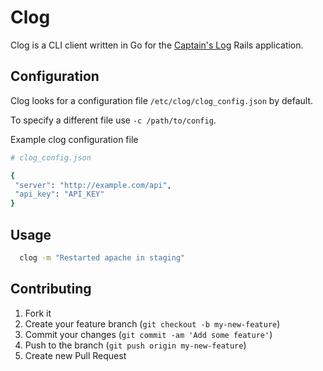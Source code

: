 # Clog

Clog is a CLI client written in Go for the [Captain's Log](https://github.com/pwelch/captains_log) Rails application.

## Configuration

Clog looks for a configuration file `/etc/clog/clog_config.json` by default.

To specify a different file use `-c /path/to/config`.

Example clog configuration file

```bash
# clog_config.json

{
 "server": "http://example.com/api",
 "api_key": "API_KEY"
}
```

## Usage

```bash
  clog -m "Restarted apache in staging"
```

## Contributing

1. Fork it
2. Create your feature branch (`git checkout -b my-new-feature`)
3. Commit your changes (`git commit -am 'Add some feature'`)
4. Push to the branch (`git push origin my-new-feature`)
5. Create new Pull Request
